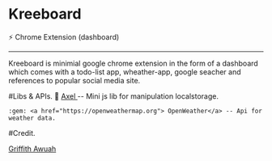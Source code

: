 # Kreeboard
:zap: Chrome Extension (dashboard) 
<hr>
 Kreeboard is minimial google chrome extension in the form of a dashboard which comes with a todo-list app, wheather-app, google seacher and references to popular social media site.

#Libs & APIs.
 	:gem: <a href="https://github.com/gwuah/axel"> Axel </a> -- Mini js lib for manipulation localstorage.

 	
 	:gem: <a href="https://openweathermap.org"> OpenWeather</a> -- Api for weather data.

#Credit.


<a href="https://github.com/gwuah/"> Griffith Awuah</a> 	